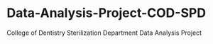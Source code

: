 # Data-Analysis-Project-COD-SPD
College of Dentistry Sterilization Department Data Analysis Project
